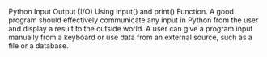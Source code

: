 Python Input Output (I/O) Using input() and print() Function.
A good program should effectively communicate any input in Python from the user and display a result to the outside world.
A user can give a program input manually from a keyboard or use data from an external source, such as a file or a database.
